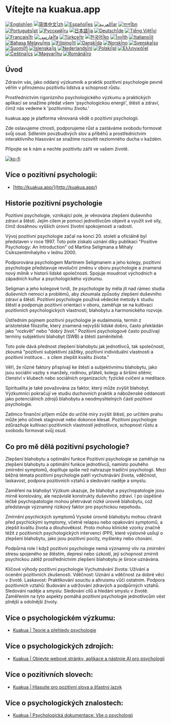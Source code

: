 # Vítejte na kuakua.app

[![English|en](https://img.shields.io/badge/lang-en-green.svg)](README.md)
[![简体中文|zh](https://img.shields.io/badge/lang-zh-red.svg)](README.zh.md)
[![Español|es](https://img.shields.io/badge/lang-es-yellow.svg)](README.es.md)
[![العربية|ar](https://img.shields.io/badge/lang-ar-lightgrey.svg)](README.ar.md)
[![বাংলা|bn](https://img.shields.io/badge/lang-bn-blue.svg)](README.bn.md)
[![Português|pt](https://img.shields.io/badge/lang-pt-brightgreen.svg)](README.pt.md)
[![Русский|ru](https://img.shields.io/badge/lang-ru-darkblue.svg)](README.ru.md)
[![日本語|ja](https://img.shields.io/badge/lang-ja-orange.svg)](README.ja.md)
[![Deutsch|de](https://img.shields.io/badge/lang-de-black.svg)](README.de.md)
[![Tiếng Việt|vi](https://img.shields.io/badge/lang-vi-darkgreen.svg)](README.vi.md)
[![Français|fr](https://img.shields.io/badge/lang-fr-blue.svg)](README.fr.md)
[![فارسی|fa](https://img.shields.io/badge/lang-fa-purple.svg)](README.fa.md)
[![Türkçe|tr](https://img.shields.io/badge/lang-tr-darkred.svg)](README.tr.md)
[![한국어|ko](https://img.shields.io/badge/lang-ko-cyan.svg)](README.ko.md)
[![ไทย|th](https://img.shields.io/badge/lang-th-gold.svg)](README.th.md)
[![Italiano|it](https://img.shields.io/badge/lang-it-darkorange.svg)](README.it.md)
[![Bahasa Melayu|ms](https://img.shields.io/badge/lang-ms-teal.svg)](README.ms.md)
[![Filipino|tl](https://img.shields.io/badge/lang-tl-pink.svg)](README.tl.md)
[![Dansk|da](https://img.shields.io/badge/lang-da-darkblue.svg)](README.da.md)
[![Norsk|no](https://img.shields.io/badge/lang-no-lightblue.svg)](README.no.md)
[![Svenska|sv](https://img.shields.io/badge/lang-sv-darkgreen.svg)](README.sv.md)
[![Suomi|fi](https://img.shields.io/badge/lang-fi-blue.svg)](README.fi.md)
[![Íslenska|is](https://img.shields.io/badge/lang-is-darkred.svg)](README.is.md)
[![Nederlands|nl](https://img.shields.io/badge/lang-nl-orange.svg)](README.nl.md)
[![Polski|pl](https://img.shields.io/badge/lang-pl-purple.svg)](README.pl.md)
[![Ελληνικά|el](https://img.shields.io/badge/lang-el-lightblue.svg)](README.el.md)
[![Čeština|cs](https://img.shields.io/badge/lang-cs-darkblue.svg)](README.cs.md)
[![Magyar|hu](https://img.shields.io/badge/lang-hu-red.svg)](README.hu.md)
[![Română|ro](https://img.shields.io/badge/lang-ro-green.svg)](README.ro.md)

## Úvod

Zdravím vás, jako oddaný výzkumník a praktik pozitivní psychologie pevně věřím v přirozenou pozitivitu lidstva a schopnost růstu.

Prostřednictvím rigorózního psychologického výzkumu a praktických aplikací se snažíme předat všem 'psychologickou energii', štěstí a zdraví, čímž nás vedeme k 'pozitivnímu životu.'

kuakua.app je platforma věnovaná vědě o pozitivní psychologii.

Zde oslavujeme ctnosti, podporujeme růst a zastáváme svobodu formovat svůj osud. Sdílením povzbudivých slov a příběhů a prostřednictvím interaktivního hlasování se snažíme rozsvítit nezlomného ducha v každém.

Připojte se k nám a nechte pozitivitu zářit ve vašem životě.

[![ko-fi](https://ko-fi.com/img/githubbutton_sm.svg)](https://ko-fi.com/X8X8XB8D5)

## Více o pozitivní psychologii:

- [http://kuakua.app/](http://kuakua.app/)

## Historie pozitivní psychologie

Pozitivní psychologie, vznikající pole, je věnována zlepšení duševního zdraví a štěstí. Jejím cílem je pomoci jednotlivcům objevit a využít své síly, čímž dosáhnou vyšších úrovní životní spokojenosti a radosti.

Vývoj pozitivní psychologie začal na konci 20. století a oficiálně byl představen v roce 1997. Toto pole získalo uznání díky publikaci "Positive Psychology: An Introduction" od Martina Seligmana a Mihaly Csikszentmihalyiho v lednu 2000.

Podporována psychologem Martinem Seligmanem a jeho kolegy, pozitivní psychologie představuje revoluční změnu v oboru psychologie a znamená nový milník v historii lidské společnosti. Spojuje moudrost východních a západních kultur a psychologického výzkumu.

Seligman a jeho kolegové tvrdí, že psychologie by měla jít nad rámec studia duševních nemocí a problémů, aby zkoumala způsoby zlepšení duševního zdraví a štěstí. Pozitivní psychologie používá vědecké metody k studiu štěstí a podporuje pozitivní orientaci v oboru, zaměřuje se na kultivaci pozitivních psychologických vlastností, blahobytu a harmonického rozvoje.

Ústředním pojmem pozitivní psychologie je eudaimonia, termín z aristotelské filozofie, který znamená nejvyšší lidské dobro, často překládán jako "rozkvět" nebo "dobrý život." Pozitivní psychologové často používají termíny subjektivní blahobyt (SWB) a štěstí zaměnitelně.

Toto pole dává přednost zlepšení blahobytu jak jednotlivců, tak společnosti, zkoumá "pozitivní subjektivní zážitky, pozitivní individuální vlastnosti a pozitivní instituce... s cílem zlepšit kvalitu života."

Věří, že různé faktory přispívají ke štěstí a subjektivnímu blahobytu, jako jsou sociální vazby s manžely, rodinou, přáteli, kolegy a širšími sítěmi; členství v klubech nebo sociálních organizacích; fyzické cvičení a meditace.

Spiritualita je také považována za faktor, který může zvýšit blahobyt. Výzkumníci pokračují ve studiu duchovních praktik a náboženské oddanosti jako potenciálních zdrojů blahobytu a neodmyslitelných částí pozitivní psychologie.

Zatímco finanční příjem může do určité míry zvýšit štěstí, po určitém prahu může jeho účinek stagnovat nebo dokonce klesat. Pozitivní psychologie zdůrazňuje kultivaci pozitivních vlastností jednotlivce, schopnost růstu a svobodu formovat svůj osud.

## Co pro mě dělá pozitivní psychologie?

Zlepšení blahobytu a optimální funkce Pozitivní psychologie se zaměřuje na zlepšení blahobytu a optimální funkce jednotlivců, namísto pouhého zmírnění symptomů, doplňuje spíše než nahrazuje tradiční psychologii. Mezi běžná témata pozitivní psychologie patří vychutnávání života, vděčnost, laskavost, podpora pozitivních vztahů a sledování naděje a smyslu.

Zaměření na blahobyt Výzkum ukazuje, že blahobyt a psychopatologie jsou mírně korelovány, ale nezávislé konstrukty duševního zdraví. I po úspěšné léčbě psychopatologie mohou přetrvávat nízké úrovně blahobytu, což představuje významný rizikový faktor pro psychickou nepohodu.

Zmírnění psychických symptomů Vysoké úrovně blahobytu mohou chránit před psychickými symptomy, včetně relapsu nebo opakování symptomů, a zlepšit kvalitu života a dlouhověkost. Proto mohou klinické vzorky značně těžit z pozitivních psychologických intervencí (PPI), které výslovně usilují o zlepšení blahobytu, jako jsou pozitivní pocity, myšlenky nebo chování.

Podpůrná role I když pozitivní psychologie nemá významný vliv na zmírnění stresu spojeného se štěstím, depresí nebo úzkostí, její schopnost zmírnit psychickou zátěž prostřednictvím zlepšení blahobytu je široce uznávána.

Klíčové výhody pozitivní psychologie Vychutnávání života: Užívání a ocenění pozitivních zkušeností. Vděčnost: Uznání a vděčnost za dobré věci v životě. Laskavost: Praktikování soucitu a altruismu vůči ostatním. Podpora pozitivních vztahů: Budování a udržování zdravých a podpůrných vztahů. Sledování naděje a smyslu: Sledování cílů a hledání smyslu v životě. Zaměřením na tyto aspekty pomáhá pozitivní psychologie jednotlivcům vést plnější a odolnější životy.

## Více o psychologickém výzkumu:

- [Kuakua | Teorie a přehledy psychologie](http://kuakua.app/theories-insights)

## Více o psychologických zdrojích:

- [Kuakua | Objevte webové stránky, aplikace a nástroje AI pro psychologii](http://kuakua.app/explore)

## Více o pozitivních slovech:

- [Kuakua | Hlasujte pro pozitivní slova a šťastný jazyk](http://kuakua.app/vote)

## Více o psychologických znalostech:

- [Kuakua | Psychologická dokumentace: Vše o psychologii](http://kuakua.app/docs)
